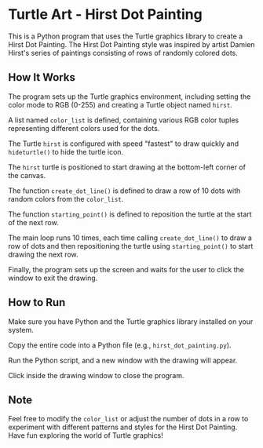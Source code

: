 # Turtle Art - Hirst Dot Painting

This is a Python program that uses the Turtle graphics library to create a Hirst Dot Painting. The Hirst Dot Painting style was inspired by artist Damien Hirst's series of paintings consisting of rows of randomly colored dots.

## How It Works

The program sets up the Turtle graphics environment, including setting the color mode to RGB (0-255) and creating a Turtle object named `hirst`.

A list named `color_list` is defined, containing various RGB color tuples representing different colors used for the dots.

The Turtle `hirst` is configured with speed "fastest" to draw quickly and `hideturtle()` to hide the turtle icon.

The `hirst` turtle is positioned to start drawing at the bottom-left corner of the canvas.

The function `create_dot_line()` is defined to draw a row of 10 dots with random colors from the `color_list`.

The function `starting_point()` is defined to reposition the turtle at the start of the next row.

The main loop runs 10 times, each time calling `create_dot_line()` to draw a row of dots and then repositioning the turtle using `starting_point()` to start drawing the next row.

Finally, the program sets up the screen and waits for the user to click the window to exit the drawing.

## How to Run

Make sure you have Python and the Turtle graphics library installed on your system.

Copy the entire code into a Python file (e.g., `hirst_dot_painting.py`).

Run the Python script, and a new window with the drawing will appear.

Click inside the drawing window to close the program.

## Note

Feel free to modify the `color_list` or adjust the number of dots in a row to experiment with different patterns and styles for the Hirst Dot Painting. Have fun exploring the world of Turtle graphics!
